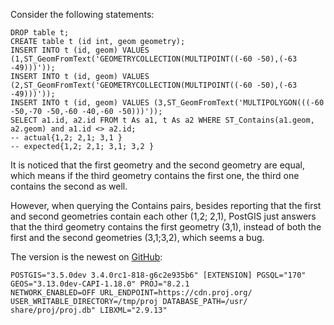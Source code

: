 Consider the following statements:
```
DROP table t;
CREATE table t (id int, geom geometry);
INSERT INTO t (id, geom) VALUES (1,ST_GeomFromText('GEOMETRYCOLLECTION(MULTIPOINT((-60 -50),(-63 -49)))'));
INSERT INTO t (id, geom) VALUES (2,ST_GeomFromText('GEOMETRYCOLLECTION(MULTIPOINT((-60 -50),(-63 -49)))'));
INSERT INTO t (id, geom) VALUES (3,ST_GeomFromText('MULTIPOLYGON(((-60 -50,-70 -50,-60 -40,-60 -50)))'));
SELECT a1.id, a2.id FROM t As a1, t As a2 WHERE ST_Contains(a1.geom, a2.geom) and a1.id <> a2.id;
-- actual{1,2; 2,1; 3,1 }
-- expected{1,2; 2,1; 3,1; 3,2 }
```
It is noticed that the first geometry and the second geometry are equal, which means if the third geometry contains the first one, the third one contains the second as well.

However, when querying the Contains pairs, besides reporting that the first and second geometries contain each other (1,2; 2,1), PostGIS just answers that the third geometry contains the first geometry (3,1), instead of both the first and the second geometries (3,1;3,2), which seems a bug.

The version is the newest on [GitHub](https://trac.osgeo.org/postgis/wiki/GitHub):
```
POSTGIS="3.5.0dev 3.4.0rc1-818-g6c2e935b6" [EXTENSION] PGSQL="170" GEOS="3.13.0dev-CAPI-1.18.0" PROJ="8.2.1
NETWORK_ENABLED=OFF URL_ENDPOINT=https://cdn.proj.org/ USER_WRITABLE_DIRECTORY=/tmp/proj DATABASE_PATH=/usr/
share/proj/proj.db" LIBXML="2.9.13"
```